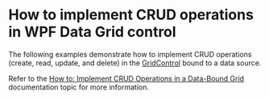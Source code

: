 # How to implement CRUD operations in WPF Data Grid control

The following examples demonstrate how to implement CRUD operations (create, read, update, and delete) in the [GridControl](https://documentation.devexpress.com/WPF/DevExpress.Xpf.Grid.GridControl.class) bound to a data source.

Refer to the [How to: Implement CRUD Operations in a Data-Bound Grid](xref:https://docs.devexpress.com/WPF/401907/controls-and-libraries/data-grid/examples/data-editing-and-validation/how-to-crud-operations) documentation topic for more information.
